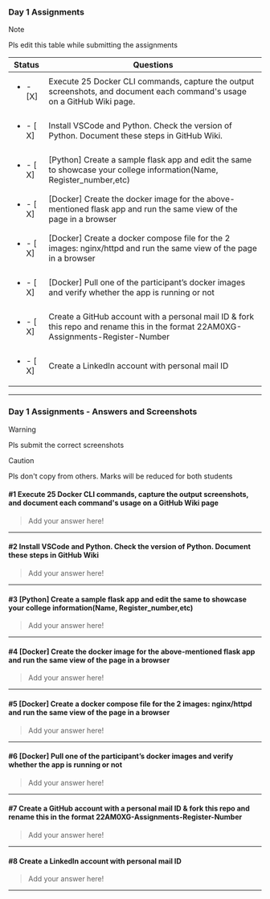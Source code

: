 ### Day 1 Assignments

> [!NOTE]
> Pls edit this table while submitting the assignments

| Status         | Questions     | 
|----------------|---------------|
| <ul><li>- [X] </li></ul> | Execute 25 Docker CLI commands, capture the output screenshots, and document each command's usage on a GitHub Wiki page. |
| <ul><li>- [ X] </li></ul> | Install VSCode and Python. Check the version of Python. Document these steps in GitHub Wiki. |
| <ul><li>- [ X] </li></ul> | [Python] Create a sample flask app and edit the same to showcase your college information(Name, Register_number,etc) |
| <ul><li>- [ X] </li></ul> | [Docker] Create the docker image for the above-mentioned flask app and run the same view of the page in a browser |
| <ul><li>- [ X] </li></ul> | [Docker] Create a docker compose file for the 2 images: nginx/httpd and run the same view of the page in a browser |
| <ul><li>- [ X] </li></ul> | [Docker] Pull one of the participant’s docker images and verify whether the app is running or not  |
| <ul><li>- [ X] </li></ul> | Create a GitHub account with a personal mail ID & fork this repo and rename this in the format 22AM0XG-Assignments-Register-Number  |
| <ul><li>- [ X] </li></ul> | Create a LinkedIn account with personal mail ID  |

***

### Day 1 Assignments - Answers and Screenshots

> [!WARNING]
> Pls submit the correct screenshots

> [!CAUTION]
> Pls don't copy from others. Marks will be reduced for both students

#### #1 Execute 25 Docker CLI commands, capture the output screenshots, and document each command's usage on a GitHub Wiki page
> Add your answer here!

***

#### #2 Install VSCode and Python. Check the version of Python. Document these steps in GitHub Wiki
> Add your answer here!

***

#### #3 [Python] Create a sample flask app and edit the same to showcase your college information(Name, Register_number,etc)
> Add your answer here!

***

#### #4 [Docker] Create the docker image for the above-mentioned flask app and run the same view of the page in a browser
> Add your answer here!

***

#### #5 [Docker] Create a docker compose file for the 2 images: nginx/httpd and run the same view of the page in a browser
> Add your answer here!

***

#### #6 [Docker] Pull one of the participant’s docker images and verify whether the app is running or not
> Add your answer here!

***

#### #7 Create a GitHub account with a personal mail ID & fork this repo and rename this in the format 22AM0XG-Assignments-Register-Number
> Add your answer here!

***

#### #8 Create a LinkedIn account with personal mail ID
> Add your answer here!

***
